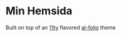 # Min Hemsida

Built on top of an [11ty](https://www.11ty.dev/) flavored [al-folio](https://github.com/jhejderup/al-folio) theme
